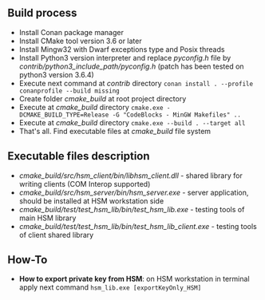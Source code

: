 
**Build process**
----------
* Install Conan package manager
* Install CMake tool version 3.6 or later
* Install Mingw32 with Dwarf exceptions type and Posix threads
* Install Python3 version interpreter and replace _pyconfig.h_ file by _contrib/python3_include_path/pyconfig.h_ (patch has been tested on python3 version 3.6.4)
* Execute next command at _contrib_ directory `conan install . --profile conanprofile --build missing`
* Create folder _cmake_build_ at root project directory
* Execute at _cmake_build_ directory `cmake.exe -DCMAKE_BUILD_TYPE=Release -G "CodeBlocks - MinGW Makefiles" ..`
* Execute at _cmake_build_ directory `cmake.exe --build . --target all`
* That's all. Find executable files at _cmake_build_ file system

**Executable files description**
----------
* _cmake_build/src/hsm_client/bin/libhsm_client.dll_ - shared library for writing clients (COM Interop supported)
* _cmake_build/src/hsm_server/bin/hsm_server.exe_ - server application, should be installed at HSM workstation side
* _cmake_build/test/test_hsm_lib/bin/test_hsm_lib.exe_ - testing tools of main HSM library
* _cmake_build/test/test_hsm_lib/bin/test_hsm_lib_client.exe_ - testing tools of client shared library

**How-To**
----------
* **How to export private key from HSM**: on HSM workstation in terminal apply next command `hsm_lib.exe [exportKeyOnly_HSM]`
